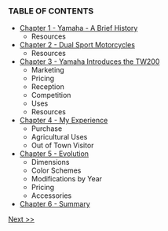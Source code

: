 ### TABLE OF CONTENTS

* [Chapter 1 - Yamaha - A Brief History](020-chapter-01.md)
  * Resources
* [Chapter 2 - Dual Sport Motorcycles](030-chapter-02.md)
  * Resources
* [Chapter 3 - Yamaha Introduces the TW200](040-chapter-03.md)
  * Marketing
  * Pricing
  * Reception
  * Competition
  * Uses
  * Resources
* [Chapter 4 - My Experience](050-chapter-04.md)
  * Purchase
  * Agricultural Uses
  * Out of Town Visitor
* [Chapter 5 - Evolution](060-chapter-05.md)
  * Dimensions
  * Color Schemes
  * Modifications by Year
  * Pricing
  * Accessories
* [Chapter 6 - Summary](070-chapter-06.md)

[Next >>](010-chapter-00.md)
